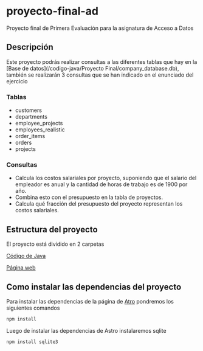 # proyecto-final-ad
Proyecto final de Primera Evaluación para la asignatura de Acceso a Datos

## Descripción
Este proyecto podrás realizar consultas a las diferentes tablas que hay en la [Base de datos](/codigo-java/Proyecto Final/company_database.db), también se realizarán 3 consultas que se han indicado en el enunciado del ejercicio

### Tablas

- customers
- departments
- employee_projects
- employees_realistic
- order_items
- orders
- projects

### Consultas 

- Calcula los costos salariales por proyecto, suponiendo que el salario del empleador es anual y la cantidad de horas de trabajo es de 1900 por año.
- Combina esto con el presupuesto en la tabla de proyectos.
- Calcula qué fracción del presupuesto del proyecto representan los costos salariales.

## Estructura del proyecto
El proyecto está dividido en 2 carpetas

[Código de Java](/codigo-java)

[Página web](/pagina-web)

## Como instalar las dependencias del proyecto
Para instalar las dependencias de la página de [Atro](https://astro.build/) pondremos los siguientes comandos
```sh
npm install
```
Luego de instalar las dependencias de Astro instalaremos sqlite
```sh
npm install sqlite3
```
